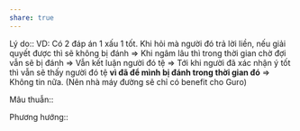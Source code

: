 ```yaml
---
share: true
---
```

Lý do:: VD: Có 2 đáp án 1 xấu 1 tốt. Khi hỏi mà người đó trả lời liền, nếu giải quyết được thì sẽ không bị đánh => Khi ngâm lâu thì trong thời gian chờ đợi vẫn sẽ bị đánh => Vẫn kết luận người đó tệ => Tới khi người đã xác nhận ý tốt thì vẫn sẽ thấy người đó tệ **vì đã để mình bị đánh trong thời gian đó** => Không tin nữa. (Nên nhà máy đường sẽ chỉ có benefit cho Guro)

Mâu thuẫn:: 







Phương hướng::
